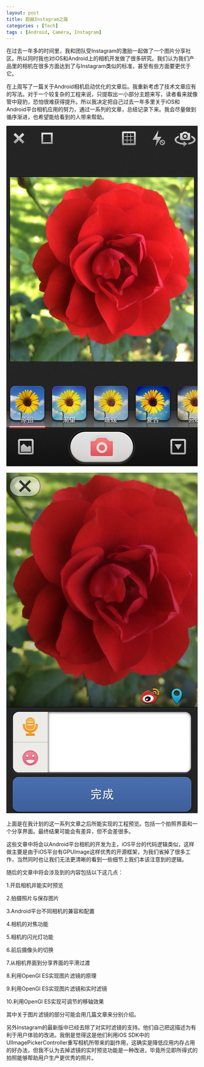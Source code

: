 ```yaml
---
layout: post
title: 超越Instagram之路
categories : [Tech]
tags : [Android, Camera, Instagram]
---
```


在过去一年多的时间里，我和团队受Instagram的激励一起做了一个图片分享社区。所以同时我也对iOS和Android上的相机开发做了很多研究。我们认为我们产品里的相机在很多方面达到了与Instagram类似的标准，甚至有些方面要更优于它。

<!-- more -->

在上周写了一篇关于Android相机启动优化的文章后。我重新考虑了技术文章应有的写法。对于一个较复杂的工程来说，只提取出一小部分主题来写，读者看来就像管中窥豹，恐怕很难获得提升。所以我决定把自己过去一年多里关于iOS和Android平台相机应用的努力，通过一系列的文章，总结记录下来。我会尽量做到循序渐进，也希望能给看到的人带来帮助。

![](/images/way-beyond-instagram-preview-and-outline/1.jpg)

![](/images/way-beyond-instagram-preview-and-outline/2.jpg)

上面是在我计划的这一系列文章之后所能实现的工程预览。包括一个拍照界面和一个分享界面。最终结果可能会有差异，但不会差很多。

这些文章中将会以Android平台相机的开发为主，iOS平台的代码逻辑类似，这样做主要是由于iOS平台有GPUImage这样优秀的开源框架，为我们省掉了很多工作，当然同时也让我们无法更清晰的看到一些细节上我们本该注意到的逻辑。

随后的文章中将会涉及到的内容包括以下这几点：

1.开启相机并能实时预览

2.拍摄照片与保存图片

3.Android平台不同相机的兼容和配置

4.相机的对焦功能

5.相机的闪光灯功能

6.前后摄像头的切换

7.从相机界面到分享界面的平滑过渡

8.利用OpenGl ES实现图片滤镜的原理

9.利用OpenGl ES实现图片滤镜和实时滤镜

10.利用OpenGl ES实现可调节的移轴效果

其中关于图片滤镜的部分可能会用几篇文章来分别介绍。

另外Instagram的最新版中已经去除了对实时滤镜的支持。他们自己把这描述为有利于用户体验的改进。我倒是觉得这是他们利用iOS SDK中的UIImagePickerController重写相机所带来的副作用，这确实是降低应用内存占用的好办法，但我不认为去掉滤镜的实时预览功能是一种改进，毕竟所见即所得式的拍照能够帮助用户生产更优秀的照片。